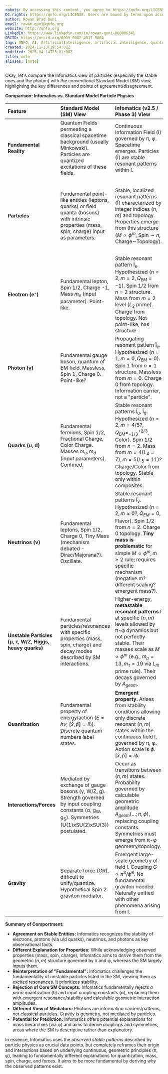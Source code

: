 ```yaml
---
robots: By accessing this content, you agree to https://qnfo.org/LICENSE. Non-commercial use only. Attribution required.
DC.rights: https://qnfo.org/LICENSE. Users are bound by terms upon access.
author: Rowan Brad Quni
email: rowan.quni@qnfo.org
website: http://qnfo.org
LinkedIn: https://www.linkedin.com/in/rowan-quni-868006341
ORCID: https://orcid.org/0009-0002-4317-5604
tags: QNFO, AI, ArtificialIntelligence, artificial intelligence, quantum, physics, science, Einstein, QuantumMechanics, quantum mechanics, QuantumComputing, quantum computing, information, InformationTheory, information theory, InformationalUniverse, informational universe, informational universe hypothesis, IUH
created: 2024-11-13T19:54:01Z
modified: 2025-04-14T23:01:08Z
title: note
aliases: [note]
---
```

Okay, let's compare the Infomatics view of particles (especially the stable ones and the photon) with the conventional Standard Model (SM) view, highlighting the key differences and points of agreement/disagreement.

**Comparison: Infomatics vs. Standard Model Particle Physics**

| Feature                 | Standard Model (SM) View                                                                 | Infomatics (v2.5 / Phase 3) View                                                                                                | Key Differences & Implications                                                                                                                                                              |
| :---------------------- | :--------------------------------------------------------------------------------------- | :------------------------------------------------------------------------------------------------------------------------------ | :------------------------------------------------------------------------------------------------------------------------------------------------------------------------------------------ |
| **Fundamental Reality** | Quantum Fields permeating a classical spacetime background (usually Minkowski). Particles are quantized excitations of these fields. | Continuous Information Field (I) governed by π, φ. Spacetime emerges. Particles (Î) are stable resonant patterns within I.                                                              | **Ontology:** Field/Particle duality vs. Info Field/Pattern emergence. **Continuity:** SM assumes quantized fields; Infomatics assumes continuous field I, emergent discreteness (resonances). |
| **Particles**           | Fundamental point-like entities (leptons, quarks) or field quanta (bosons) with intrinsic properties (mass, spin, charge) input as parameters. | Stable, localized resonant patterns (Î) characterized by integer indices $(n, m)$ and topology. Properties *emerge* from this structure ($M\propto\phi^m$, Spin$\sim n$, Charge$\sim$Topology). | **Origin of Properties:** SM inputs properties; Infomatics derives them from π-φ geometry/resonance. **Fundamentality:** SM treats e,μ,τ, quarks, bosons as fundamental; Infomatics prioritizes stable (e, u, d, ν, γ), views others as resonances. |
| **Electron (e⁻)**       | Fundamental lepton, Spin 1/2, Charge -1, Mass $m_e$ (input parameter). Point-like.         | Stable resonant pattern Î<sub>e</sub>. Hypothesized $(n=2, m=2, Q_{EM}=-1)$. Spin 1/2 from $n=2$ structure. Mass from $m=2$ level ($L_2$ prime). Charge from topology. Not point-like, has structure. | Infomatics explains *why* it might have these properties based on $(n, m)$ rules and stability ($L_m$ prime). Predicts internal structure at finer ε.                                       |
| **Photon (γ)**          | Fundamental gauge boson, quantum of EM field. Massless, Spin 1, Charge 0. Point-like?      | Propagating resonant pattern Î<sub>γ</sub>. Hypothesized $(n=1, m=0, Q_{EM}=0)$. Spin 1 from $n=1$ structure. Massless from $m=0$. Charge 0 from topology. Information carrier, not a "particle". | Infomatics clarifies its role as information carrier, resolves wave/particle duality via emergent resolution ε. Massless state $m=0$ is distinct from massive $m \ge 2$ states.                 |
| **Quarks (u, d)**       | Fundamental fermions, Spin 1/2, Fractional Charge, Color Charge. Masses $m_u, m_d$ (input parameters). Confined. | Stable resonant patterns Î<sub>u</sub>, Î<sub>d</sub>. Hypothesized $(n=2, m=4/5?, Q_{EM}=^{+2/3}_{-1/3}, \text{Color})$. Spin 1/2 from $n=2$. Mass from $m=4(L_4=7), m=5(L_5=11)$? Charge/Color from topology. Stable only within composites. | Infomatics links mass levels to φ (potentially via $L_m$ prime rule) and charge/color to topology derived from π-φ. Needs strong force model for confinement/composites.                     |
| **Neutrinos (ν)**       | Fundamental leptons, Spin 1/2, Charge 0, Tiny Mass (mechanism debated - Dirac/Majorana?). Oscillate. | Stable resonant patterns Î<sub>ν</sub>. Hypothesized $(n=2, m\approx 0?, Q_{EM}=0, \text{Flavor})$. Spin 1/2 from $n=2$. Charge 0 topology. **Tiny mass is problematic** for simple $M\propto\phi^m, m\ge 2$ rule; requires specific mechanism (negative m? different scaling? emergent mass?). | **Major Challenge/Difference:** Infomatics needs a specific π-φ mechanism for tiny neutrino masses, whereas SM uses ad-hoc additions or extensions (like see-saw).                               |
| **Unstable Particles (μ, τ, W/Z, Higgs, heavy quarks)** | Fundamental particles/resonances with specific properties (mass, spin, charge) and decay modes described by SM interactions. | Higher-energy, **metastable resonant patterns** Î at specific $(n, m)$ levels allowed by π-φ dynamics but not perfectly stable. Their masses scale as $M \propto \phi^m$ (e.g., $m_{\mu}=13, m_{\tau}=19$ via $L_m$ prime rule). Their decays governed by $A_{geom}$. | Infomatics views them not as fundamental building blocks but as **excited states** revealing the allowed resonance structure governed by φ. Their properties test the dynamics.                     |
| **Quantization**        | Fundamental property of energy/action ($E=h\nu$, $[\hat{x},\hat{p}]=i\hbar$). Discrete quantum numbers label states. | **Emergent property.** Arises from stability conditions allowing only discrete resonant $(n, m)$ states within the continuous field I, governed by π, φ. Action scale is $\phi$. $[\hat{x},\hat{p}]=i\phi$. | **Fundamental Difference:** Quantization is input vs. output. Infomatics rejects $h$ as fundamental.                                                                                    |
| **Interactions/Forces** | Mediated by exchange of gauge bosons (γ, W/Z, g). Strength governed by input coupling constants (α, g<sub>W</sub>, g<sub>S</sub>). Symmetries (U(1)xSU(2)xSU(3)) postulated. | Occur as transitions between $(n, m)$ states. Probability governed by calculable geometric amplitude $A_{geom}(\dots;\pi,\phi)$, replacing coupling constants. Symmetries must emerge from π-φ geometry/topology. | **Fundamental Difference:** Interaction strength/rules are derived vs. input. Unification potentially natural in π-φ geometry.                                                              |
| **Gravity**             | Separate force (GR), difficult to unify/quantize. Hypothetical Spin 2 graviton mediator. | Emergent large-scale geometry of field I. Coupling $G \propto \pi^3/\phi^6$. No fundamental graviton needed. Naturally unified with other phenomena arising from I. | **Fundamental Difference:** Gravity is emergent geometry vs. fundamental force. Unification inherent vs. problematic.                                                                       |

**Summary of Comportment:**

*   **Agreement on Stable Entities:** Infomatics recognizes the stability of electrons, protons (via u/d quarks), neutrinos, and photons as key observational facts.
*   **Different Explanation for Properties:** While acknowledging observed properties (mass, spin, charge), Infomatics aims to *derive* them from the geometric $(n, m)$ structure governed by π and φ, whereas the SM largely inputs them.
*   **Reinterpretation of "Fundamental":** Infomatics challenges the fundamentality of unstable particles listed in the SM, viewing them as excited resonances. It prioritizes stability.
*   **Rejection of Core SM Concepts:** Infomatics fundamentally rejects *a priori* quantization ($h$) and input coupling constants (α), replacing them with emergent resonance/stability and calculable geometric interaction amplitudes.
*   **Different View of Mediators:** Photons are information carriers/patterns, not classical particles. Gravity is geometry, not mediated by particles.
*   **Potential for Prediction:** Infomatics offers potential explanations for mass hierarchies (via φ) and aims to derive couplings and symmetries, areas where the SM is descriptive rather than explanatory.

In essence, Infomatics uses the *observed stable patterns* described by particle physics as crucial data points, but completely reframes their origin and interactions based on underlying continuous, geometric principles (π, φ), leading to fundamentally different explanations for quantization, mass, spin, charge, and forces. It aims to be more fundamental by deriving *why* the observed patterns exist.